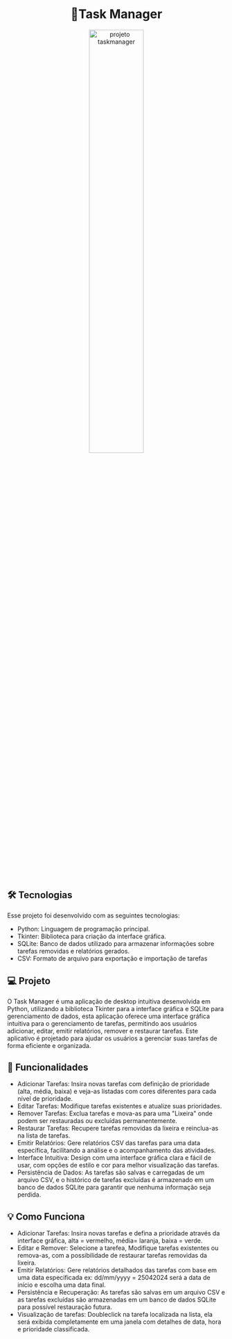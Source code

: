 <h1 align="center">📂Task Manager</h1>

<p align="center">
  <img alt="projeto taskmanager" src="https://github.com/user-attachments/assets/c1873f2c-d35e-4d4a-a596-790bcbd49cda" width="50%">
</p>

## 🛠️ Tecnologias

Esse projeto foi desenvolvido com as seguintes tecnologias:

- Python: Linguagem de programação principal.
- Tkinter: Biblioteca para criação da interface gráfica.
- SQLite: Banco de dados utilizado para armazenar informações sobre tarefas removidas e relatórios gerados.
- CSV: Formato de arquivo para exportação e importação de tarefas

## 💻 Projeto

O Task Manager é uma aplicação de desktop intuitiva desenvolvida em Python, utilizando a biblioteca Tkinter para a interface gráfica e SQLite para gerenciamento de dados, esta aplicação oferece uma interface gráfica intuitiva para o gerenciamento de tarefas, permitindo aos usuários adicionar, editar, emitir relatórios, remover e restaurar tarefas. Este aplicativo é projetado para ajudar os usuários a gerenciar suas tarefas de forma eficiente e organizada.

## 🚀 Funcionalidades
- Adicionar Tarefas: Insira novas tarefas com definição de prioridade (alta, média, baixa) e veja-as listadas com cores diferentes para cada nível de prioridade.
- Editar Tarefas: Modifique tarefas existentes e atualize suas prioridades.
- Remover Tarefas: Exclua tarefas e mova-as para uma "Lixeira" onde podem ser restauradas ou excluídas permanentemente.
- Restaurar Tarefas: Recupere tarefas removidas da lixeira e reinclua-as na lista de tarefas.
- Emitir Relatórios: Gere relatórios CSV das tarefas para uma data específica, facilitando a análise e o acompanhamento das atividades.
- Interface Intuitiva: Design com uma interface gráfica clara e fácil de usar, com opções de estilo e cor para melhor visualização das tarefas.
- Persistência de Dados: As tarefas são salvas e carregadas de um arquivo CSV, e o histórico de tarefas excluídas é armazenado em um banco de dados SQLite para garantir que 
  nenhuma informação seja perdida.

## 💡 Como Funciona

- Adicionar Tarefas: Insira novas tarefas e defina a prioridade através da interface gráfica, alta = vermelho, média= laranja, baixa = verde.
- Editar e Remover: Selecione a tarefea, Modifique tarefas existentes ou remova-as, com a possibilidade de restaurar tarefas removidas da lixeira.
- Emitir Relatórios: Gere relatórios detalhados das tarefas com base em uma data especificada ex: dd/mm/yyyy = 25042024 será a data de início e escolha uma data final. 
- Persistência e Recuperação: As tarefas são salvas em um arquivo CSV e as tarefas excluídas são armazenadas em um banco de dados SQLite para possível restauração futura.
- Visualização de tarefas: Doubleclick na tarefa localizada na lista, ela será exibida completamente em uma janela com detalhes de data, hora e prioridade classificada.



